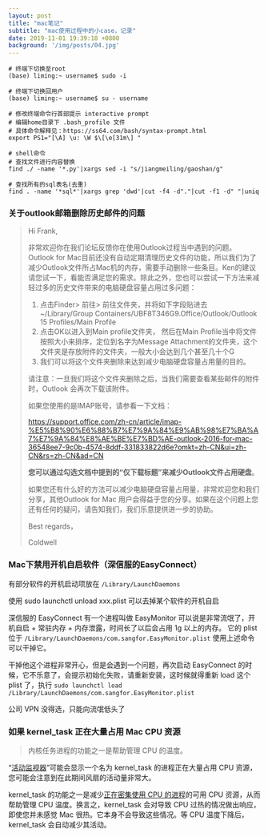 ```yaml
---
layout: post
title: "mac笔记"
subtitle: "mac使用过程中的小case，记录"
date: 2019-11-01 19:39:18 +0800
background: '/img/posts/04.jpg'
---
```


```shell
# 终端下切换至root
(base) liming:~ username$ sudo -i

# 终端下切换回用户
(base) liming:~ username$ su - username

# 修改终端命令行首部提示 interactive prompt
# 编辑home目录下 .bash_profile 文件
# 具体命令解释见：https://ss64.com/bash/syntax-prompt.html
export PS1="[\A] \u: \W $\[\e[31m\] "

# shell命令
# 查找文件进行内容替换
find ./ -name '*.py'|xargs sed -i "s/jiangmeiling/gaoshan/g"

# 查找所有的sql表名(去重)
find . -name '*sql*'|xargs grep 'dwd'|cut -f4 -d"."|cut -f1 -d" "|uniq

```

### 关于outlook邮箱删除历史邮件的问题

> Hi Frank,
>
> 非常欢迎你在我们论坛反馈你在使用Outlook过程当中遇到的问题。Outlook for Mac目前还没有自动定期清理历史文件的功能，所以我们为了减少Outlook文件所占Mac机的内存，需要手动删除一些条目。Ken的建议请您试一下，看能否满足您的需求。除此之外，您也可以尝试一下方法来减轻过多的历史文件带来的电脑硬盘容量占用过多问题：
>
> 1. 点击Finder> 前往> 前往文件夹，并将如下字段贴进去 ~/Library/Group Containers/UBF8T346G9.Office/Outlook/Outlook 15 Profiles/Main Profile
> 2. 点击OK以进入到Main profile文件夹， 然后在Main Profile当中将文件按照大小来排序，定位到名字为Message Attachment的文件夹，这个文件夹是存放附件的文件夹，一般大小会达到几个甚至几十个G
> 3. 我们可以将这个文件夹删除来达到减少电脑硬盘容量占用量的目的。
>
> 请注意：一旦我们将这个文件夹删除之后，当我们需要查看某些邮件的附件时，Outlook 会再次下载该附件。
>
> 如果您使用的是IMAP账号，请参看一下文档：
>
> <https://support.office.com/zh-cn/article/imap-%E5%B8%90%E6%88%B7%E7%9A%84%E9%AB%98%E7%BA%A7%E7%9A%84%E8%AE%BE%E7%BD%AE-outlook-2016-for-mac-36548ee7-9c0b-4574-8ddf-331833822d6e?omkt=zh-CN&ui=zh-CN&rs=zh-CN&ad=CN>
>
> **您可以通过勾选文档中提到的“仅下载标题”来减少Outlook文件占用硬盘**。
>
> 如果您还有什么好的方法可以减少电脑硬盘容量占用量，非常欢迎您和我们分享，其他Outlook for Mac 用户会得益于您的分享。如果在这个问题上您还有任何的疑问，请告知我们，我们乐意提供进一步的协助。
>
> 
>
> Best regards，
>
> Coldwell

### Mac下禁用开机自启软件（深信服的EasyConnect）

有部分软件的开机启动项放在 `/Library/LaunchDaemons`

使用 sudo launchctl unload xxx.plist 可以去掉某个软件的开机自启

深信服的 EasyConnect 有一个进程叫做 EasyMonitor 可以说是非常流氓了，开机自启 + 常驻内存 + 内存泄露，时间长了以后会占用 1g 以上的内存。
它的 plist 位于 `/Library/LaunchDaemons/com.sangfor.EasyMonitor.plist` 使用上述命令可以干掉它。

干掉他这个进程非常开心，但是会遇到一个问题，再次启动 EasyConnect 的时候，它不乐意了，会提示初始化失败，请重新安装，这时候就得重新 load 这个 plist 了，执行 `sudo launchctl load /Library/LaunchDaemons/com.sangfor.EasyMonitor.plist`

公司 VPN 没得选，只能向流氓低头了

### 如果 kernel_task 正在大量占用 Mac CPU 资源

> 内核任务进程的功能之一是帮助管理 CPU 的温度。

“[活动监视器](https://support.apple.com/zh-cn/HT201464)”可能会显示一个名为 kernel_task 的进程正在大量占用 CPU 资源，您可能会注意到在此期间风扇的活动量非常大。

kernel_task 的功能之一是减少[正在密集使用 CPU 的进程](https://support.apple.com/zh-cn/HT203184)的可用 CPU 资源，从而帮助管理 CPU 温度。换言之，kernel_task 会对导致 CPU 过热的情况做出响应，即使您并未感觉 Mac 很热。它本身不会导致这些情况。等 CPU 温度下降后，kernel_task 会自动减少其活动。


